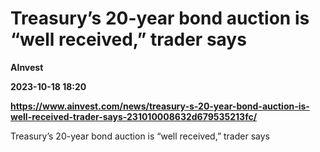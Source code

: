 # Treasury’s 20-year bond auction is “well received,” trader says
**AInvest**

**2023-10-18 18:20**

**https://www.ainvest.com/news/treasury-s-20-year-bond-auction-is-well-received-trader-says-231010008632d679535213fc/**

Treasury’s 20-year bond auction is “well received,” trader says